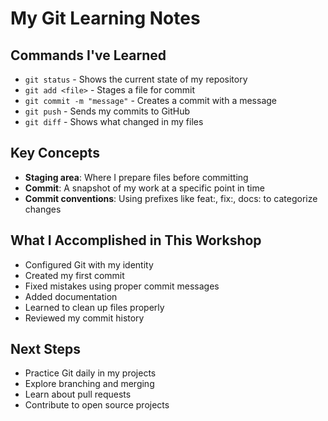 # My Git Learning Notes

## Commands I've Learned

- `git status` - Shows the current state of my repository
- `git add <file>` - Stages a file for commit
- `git commit -m "message"` - Creates a commit with a message
- `git push` - Sends my commits to GitHub
- `git diff` - Shows what changed in my files

## Key Concepts

- **Staging area**: Where I prepare files before committing
- **Commit**: A snapshot of my work at a specific point in time
- **Commit conventions**: Using prefixes like feat:, fix:, docs: to categorize changes

## What I Accomplished in This Workshop

- Configured Git with my identity
- Created my first commit
- Fixed mistakes using proper commit messages
- Added documentation
- Learned to clean up files properly
- Reviewed my commit history

## Next Steps

- Practice Git daily in my projects
- Explore branching and merging
- Learn about pull requests
- Contribute to open source projects
